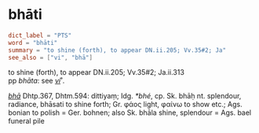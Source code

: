 # bhāti

``` toml
dict_label = "PTS"
word = "bhāti"
summary = "to shine (forth), to appear DN.ii.205; Vv.35#2; Ja"
see_also = ["vi", "bhā"]
```

to shine (forth), to appear DN.ii.205; Vv.35#2; Ja.ii.313  
pp *bhāta*: see *[vi](vi.md)*˚.

*[bhā](bhā.md)* Dhtp.367, Dhtm.594: dittiyaṃ; Idg. *\*bhé*, cp. Sk. bhāḥ nt. splendour, radiance, bhāsati to shine forth; Gr. φάος light, φαίνω to show etc.; Ags. bonian to polish = Ger. bohnen; also Sk. bhāla shine, splendour = Ags. bael funeral pile

